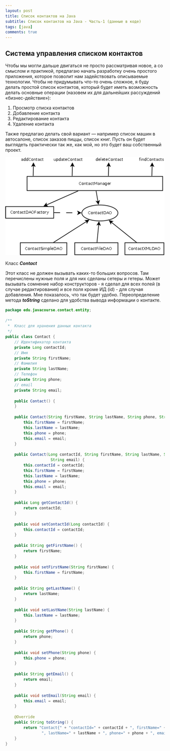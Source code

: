 ```yaml
---
layout: post
title: Список контактов на Java
subtitle: Список контактов на Java - Часть-1 (данные в коде)
tags: [java]
comments: true
---
```


## Система управления списком контактов

Чтобы мы могли дальше двигаться не просто рассматривая новое, а со смыслом и практикой, предлагаю 
начать разработку очень простого приложения, которое позволит нам задействовать описываемые технологии. 
Чтобы не придумывать что-то очень сложное, я буду делать простой список контактов, который будет 
иметь возможность делать основные операции (назовем их для дальнейших рассуждений «бизнес-действие»):

1. Просмотр списка контактов
2. Добавление контакта
3. Редактирование контакта
4. Удаление контакта
    
Также предлагаю делать свой вариант — например список машин в автосалоне, список заказов пиццы, 
список книг. Пусть он будет выглядеть практически так же, как мой, но это будет ваш собственный проект.

![Диаграмма классов](https://raw.githubusercontent.com/evgenvandev/test/gh-pages/assets/img/ContactProject.png "Диаграмма классов")

Класс _**Contact**_

Этот класс не должен вызывать каких-то больших вопросов. Там перечислены нужные поля и для них сделаны сетеры и гетеры. Может вызывать 
сомнение набор конструкторов - я сделал для всех полей (в случае редактирования) и все поля кроме ИД (id) - для случая добавления. Мне 
показалось, что так будет удобно. Переопределение метода _**toString**_ сделано для удобства вывода информации о контакте.

```java
package edu.javacourse.contact.entity;

/**
 *  Класс для хранения данных контакта
 */
public class Contact {
    // Идентификатор контакта
    private Long contactId;
    // Имя
    private String firstName;
    // Фамилия
    private String lastName;
    // Телефон
    private String phone;
    // email
    private String email;
    
    public Contact() {
    }
    
    public Contact(String firstName, String lastName, String phone, String email) {
        this.firstName = firstName;
        this.lastName = lastName;
        this.phone = phone;
        this.email = email;
    }
    
    public Contact(Long contactId, String firstName, String lastName, String phone, 
                    String email) {
        this.contactId = contactId;
        this.firstName = firstName;
        this.lastName = lastName;
        this.phone = phone;
        this.email = email;
    }
    
    public Long getContactId() {
        return contactId;
    }
    
    public void setContactId(Long contactId) {
        this.contactId = contactId;
    }
    
    public String getFirstName() {
        return firstName;
    }
    
    public void setFirstName(String firstName) {
        this.firstName = firstName;
    }
    
    public String getLastName() {
        return lastName;
    }
    
    public void setLastName(String lastName) {
        this.lastName = lastName;
    }
    
    public String getPhone() {
        return phone;
    }
    
    public void setPhone(String phone) {
        this.phone = phone;
    }
    
    public String getEmail() {
        return email;
    }
    
    public void setEmail(String email) {
        this.email = email;
    }
    
    @Override
    public String toString() {
        return "Contact{" + "contactId=" + contactId + ", firstName=" + firstName + 
                ", lastName=" + lastName + ", phone=" + phone + ", email=" + email + "}";
    }
}
```
